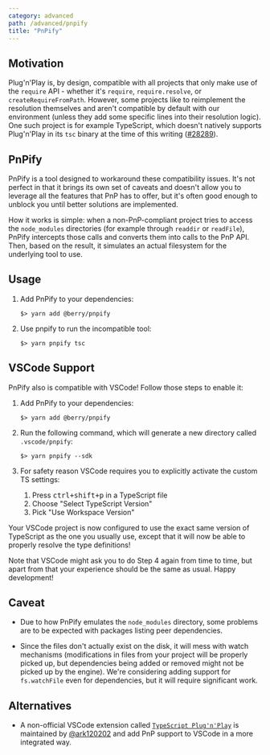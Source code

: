 ```yaml
---
category: advanced
path: /advanced/pnpify
title: "PnPify"
---
```


## Motivation

Plug'n'Play is, by design, compatible with all projects that only make use of the `require` API - whether it's `require`, `require.resolve`, or `createRequireFromPath`. However, some projects like to reimplement the resolution themselves and aren't compatible by default with our environment (unless they add some specific lines into their resolution logic). One such project is for example TypeScript, which doesn't natively supports Plug'n'Play in its `tsc` binary at the time of this writing ([#28289](https://github.com/Microsoft/TypeScript/issues/28289)).

## PnPify

PnPify is a tool designed to workaround these compatibility issues. It's not perfect in that it brings its own set of caveats and doesn't allow you to leverage all the features that PnP has to offer, but it's often good enough to unblock you until better solutions are implemented.

How it works is simple: when a non-PnP-compliant project tries to access the `node_modules` directories (for example through `readdir` or `readFile`), PnPify intercepts those calls and converts them into calls to the PnP API. Then, based on the result, it simulates an actual filesystem for the underlying tool to use.

## Usage

1. Add PnPify to your dependencies:

   ```
   $> yarn add @berry/pnpify
   ```

2. Use pnpify to run the incompatible tool:

   ```
   $> yarn pnpify tsc
   ```

## VSCode Support

PnPify also is compatible with VSCode! Follow those steps to enable it:

1. Add PnPify to your dependencies:

   ```
   $> yarn add @berry/pnpify
   ```

2. Run the following command, which will generate a new directory called `.vscode/pnpify`:

   ```
   $> yarn pnpify --sdk
   ```

3. For safety reason VSCode requires you to explicitly activate the custom TS settings:

    1. Press <kbd>ctrl+shift+p</kbd> in a TypeScript file
    2. Choose "Select TypeScript Version"
    3. Pick "Use Workspace Version"

Your VSCode project is now configured to use the exact same version of TypeScript as the one you usually use, except that it will now be able to properly resolve the type definitions!

Note that VSCode might ask you to do Step 4 again from time to time, but apart from that your experience should be the same as usual. Happy development!

## Caveat

- Due to how PnPify emulates the `node_modules` directory, some problems are to be expected with packages listing peer dependencies.

- Since the files don't actually exist on the disk, it will mess with watch mechanisms (modifications in files from your project will be properly picked up, but dependencies being added or removed might not be picked up by the engine). We're considering adding support for `fs.watchFile` even for dependencies, but it will require significant work.

## Alternatives

- A non-official VSCode extension called [`TypeScript Plug'n'Play`](https://marketplace.visualstudio.com/items?itemName=ark120202.vscode-typescript-pnp-plugin) is maintained by [@ark120202](https://github.com/ark120202/vscode-typescript-pnp-plugin) and add PnP support to VSCode in a more integrated way.
